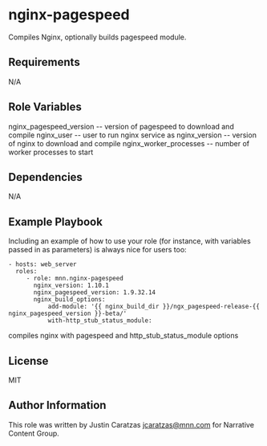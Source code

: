 nginx-pagespeed
=========

Compiles Nginx, optionally builds pagespeed module.


Requirements
------------

N/A


Role Variables
--------------

nginx_pagespeed_version -- version of pagespeed to download and compile
nginx_user -- user to run nginx service as
nginx_version -- version of nginx to download and compile
nginx_worker_processes -- number of worker processes to start


Dependencies
------------

N/A


Example Playbook
----------------

Including an example of how to use your role (for instance, with variables passed in as parameters) is always nice for users too:

    - hosts: web_server
      roles:
         - role: mnn.nginx-pagespeed
           nginx_version: 1.10.1
           nginx_pagespeed_version: 1.9.32.14
           nginx_build_options:
               add-module: '{{ nginx_build_dir }}/ngx_pagespeed-release-{{ nginx_pagespeed_version }}-beta/'
               with-http_stub_status_module:


compiles nginx with pagespeed and http_stub_status_module options

License
-------

MIT


Author Information
------------------

This role was written by Justin Caratzas <jcaratzas@mnn.com> for Narrative Content Group.
